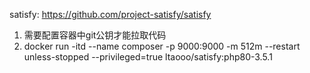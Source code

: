satisfy: https://github.com/project-satisfy/satisfy

1. 需要配置容器中git公钥才能拉取代码
2. docker run -itd --name composer -p 9000:9000 -m 512m --restart unless-stopped --privileged=true 
   ltaooo/satisfy:php80-3.5.1

